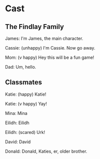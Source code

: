 
# Cast

## The Findlay Family

James: I'm James, the main character.

Cassie: (unhappy) I'm Cassie. Now go away.

Mom: (v happy) Hey this will be a fun game!

Dad: Um, hello.

## Classmates

Katie: (happy) Katie!

Katie: (v happy) Yay!

Mina: Mina

Eilidh: Eilidh

Eilidh: (scared) Urk!

David: David

Donald: Donald, Katies, er, older brother.

